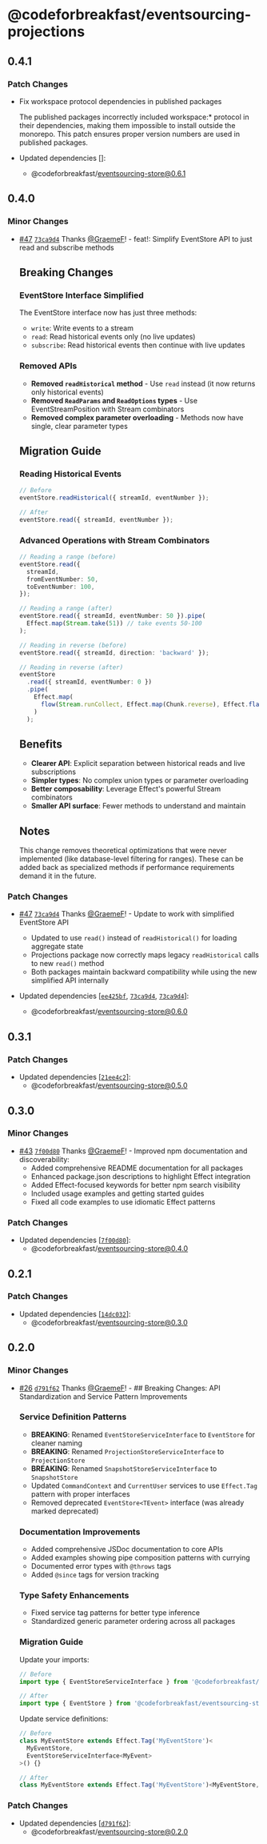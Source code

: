 # @codeforbreakfast/eventsourcing-projections

## 0.4.1

### Patch Changes

- Fix workspace protocol dependencies in published packages

  The published packages incorrectly included workspace:\* protocol in their dependencies, making them impossible to install outside the monorepo. This patch ensures proper version numbers are used in published packages.

- Updated dependencies []:
  - @codeforbreakfast/eventsourcing-store@0.6.1

## 0.4.0

### Minor Changes

- [#47](https://github.com/CodeForBreakfast/eventsourcing/pull/47) [`73ca9d4`](https://github.com/CodeForBreakfast/eventsourcing/commit/73ca9d44adca717e75edc04b6dd6d02fdd8afbf1) Thanks [@GraemeF](https://github.com/GraemeF)! - feat!: Simplify EventStore API to just read and subscribe methods

  ## Breaking Changes

  ### EventStore Interface Simplified

  The EventStore interface now has just three methods:
  - `write`: Write events to a stream
  - `read`: Read historical events only (no live updates)
  - `subscribe`: Read historical events then continue with live updates

  ### Removed APIs
  - **Removed `readHistorical` method** - Use `read` instead (it now returns only historical events)
  - **Removed `ReadParams` and `ReadOptions` types** - Use EventStreamPosition with Stream combinators
  - **Removed complex parameter overloading** - Methods now have single, clear parameter types

  ## Migration Guide

  ### Reading Historical Events

  ```typescript
  // Before
  eventStore.readHistorical({ streamId, eventNumber });

  // After
  eventStore.read({ streamId, eventNumber });
  ```

  ### Advanced Operations with Stream Combinators

  ```typescript
  // Reading a range (before)
  eventStore.read({
    streamId,
    fromEventNumber: 50,
    toEventNumber: 100,
  });

  // Reading a range (after)
  eventStore.read({ streamId, eventNumber: 50 }).pipe(
    Effect.map(Stream.take(51)) // take events 50-100
  );

  // Reading in reverse (before)
  eventStore.read({ streamId, direction: 'backward' });

  // Reading in reverse (after)
  eventStore
    .read({ streamId, eventNumber: 0 })
    .pipe(
      Effect.map(
        flow(Stream.runCollect, Effect.map(Chunk.reverse), Effect.flatMap(Stream.fromChunk))
      )
    );
  ```

  ## Benefits
  - **Clearer API**: Explicit separation between historical reads and live subscriptions
  - **Simpler types**: No complex union types or parameter overloading
  - **Better composability**: Leverage Effect's powerful Stream combinators
  - **Smaller API surface**: Fewer methods to understand and maintain

  ## Notes

  This change removes theoretical optimizations that were never implemented (like database-level filtering for ranges). These can be added back as specialized methods if performance requirements demand it in the future.

### Patch Changes

- [#47](https://github.com/CodeForBreakfast/eventsourcing/pull/47) [`73ca9d4`](https://github.com/CodeForBreakfast/eventsourcing/commit/73ca9d44adca717e75edc04b6dd6d02fdd8afbf1) Thanks [@GraemeF](https://github.com/GraemeF)! - Update to work with simplified EventStore API
  - Updated to use `read()` instead of `readHistorical()` for loading aggregate state
  - Projections package now correctly maps legacy `readHistorical` calls to new `read()` method
  - Both packages maintain backward compatibility while using the new simplified API internally

- Updated dependencies [[`ee425bf`](https://github.com/CodeForBreakfast/eventsourcing/commit/ee425bf5f0be3e0f6b08f18591ce4b3a13764b76), [`73ca9d4`](https://github.com/CodeForBreakfast/eventsourcing/commit/73ca9d44adca717e75edc04b6dd6d02fdd8afbf1), [`73ca9d4`](https://github.com/CodeForBreakfast/eventsourcing/commit/73ca9d44adca717e75edc04b6dd6d02fdd8afbf1)]:
  - @codeforbreakfast/eventsourcing-store@0.6.0

## 0.3.1

### Patch Changes

- Updated dependencies [[`21ee4c2`](https://github.com/CodeForBreakfast/eventsourcing/commit/21ee4c2a65805f30eccdea64df0843a963af3e8a)]:
  - @codeforbreakfast/eventsourcing-store@0.5.0

## 0.3.0

### Minor Changes

- [#43](https://github.com/CodeForBreakfast/eventsourcing/pull/43) [`7f00d80`](https://github.com/CodeForBreakfast/eventsourcing/commit/7f00d801375c785f41e3fad325ad98c60892028b) Thanks [@GraemeF](https://github.com/GraemeF)! - Improved npm documentation and discoverability:
  - Added comprehensive README documentation for all packages
  - Enhanced package.json descriptions to highlight Effect integration
  - Added Effect-focused keywords for better npm search visibility
  - Included usage examples and getting started guides
  - Fixed all code examples to use idiomatic Effect patterns

### Patch Changes

- Updated dependencies [[`7f00d80`](https://github.com/CodeForBreakfast/eventsourcing/commit/7f00d801375c785f41e3fad325ad98c60892028b)]:
  - @codeforbreakfast/eventsourcing-store@0.4.0

## 0.2.1

### Patch Changes

- Updated dependencies [[`14dc032`](https://github.com/CodeForBreakfast/eventsourcing/commit/14dc03252da28c9c6e5174ffd91549962cca3368)]:
  - @codeforbreakfast/eventsourcing-store@0.3.0

## 0.2.0

### Minor Changes

- [#26](https://github.com/CodeForBreakfast/eventsourcing/pull/26) [`d791f62`](https://github.com/CodeForBreakfast/eventsourcing/commit/d791f621433a491bcd4251ba0c7bdc53d1c66139) Thanks [@GraemeF](https://github.com/GraemeF)! - ## Breaking Changes: API Standardization and Service Pattern Improvements

  ### Service Definition Patterns
  - **BREAKING**: Renamed `EventStoreServiceInterface` to `EventStore` for cleaner naming
  - **BREAKING**: Renamed `ProjectionStoreServiceInterface` to `ProjectionStore`
  - **BREAKING**: Renamed `SnapshotStoreServiceInterface` to `SnapshotStore`
  - Updated `CommandContext` and `CurrentUser` services to use `Effect.Tag` pattern with proper interfaces
  - Removed deprecated `EventStore<TEvent>` interface (was already marked deprecated)

  ### Documentation Improvements
  - Added comprehensive JSDoc documentation to core APIs
  - Added examples showing pipe composition patterns with currying
  - Documented error types with `@throws` tags
  - Added `@since` tags for version tracking

  ### Type Safety Enhancements
  - Fixed service tag patterns for better type inference
  - Standardized generic parameter ordering across all packages

  ### Migration Guide

  Update your imports:

  ```typescript
  // Before
  import type { EventStoreServiceInterface } from '@codeforbreakfast/eventsourcing-store';

  // After
  import type { EventStore } from '@codeforbreakfast/eventsourcing-store';
  ```

  Update service definitions:

  ```typescript
  // Before
  class MyEventStore extends Effect.Tag('MyEventStore')<
    MyEventStore,
    EventStoreServiceInterface<MyEvent>
  >() {}

  // After
  class MyEventStore extends Effect.Tag('MyEventStore')<MyEventStore, EventStore<MyEvent>>() {}
  ```

### Patch Changes

- Updated dependencies [[`d791f62`](https://github.com/CodeForBreakfast/eventsourcing/commit/d791f621433a491bcd4251ba0c7bdc53d1c66139)]:
  - @codeforbreakfast/eventsourcing-store@0.2.0
